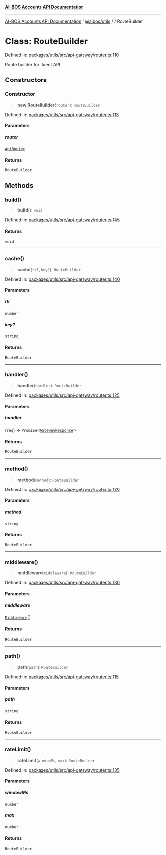 [**AI-BOS Accounts API Documentation**](../../../README.md)

***

[AI-BOS Accounts API Documentation](../../../README.md) / [@aibos/utils](../README.md) / [](../README.md) / RouteBuilder

# Class: RouteBuilder

Defined in: [packages/utils/src/api-gateway/router.ts:110](https://github.com/pohlai88/accounts/blob/48103fb36d28b2b9bfb33472b6de2f719773cde9/packages/utils/src/api-gateway/router.ts#L110)

Route builder for fluent API

## Constructors

### Constructor

> **new RouteBuilder**(`router`): `RouteBuilder`

Defined in: [packages/utils/src/api-gateway/router.ts:113](https://github.com/pohlai88/accounts/blob/48103fb36d28b2b9bfb33472b6de2f719773cde9/packages/utils/src/api-gateway/router.ts#L113)

#### Parameters

##### router

[`ApiRouter`](ApiRouter.md)

#### Returns

`RouteBuilder`

## Methods

### build()

> **build**(): `void`

Defined in: [packages/utils/src/api-gateway/router.ts:145](https://github.com/pohlai88/accounts/blob/48103fb36d28b2b9bfb33472b6de2f719773cde9/packages/utils/src/api-gateway/router.ts#L145)

#### Returns

`void`

***

### cache()

> **cache**(`ttl`, `key?`): `RouteBuilder`

Defined in: [packages/utils/src/api-gateway/router.ts:140](https://github.com/pohlai88/accounts/blob/48103fb36d28b2b9bfb33472b6de2f719773cde9/packages/utils/src/api-gateway/router.ts#L140)

#### Parameters

##### ttl

`number`

##### key?

`string`

#### Returns

`RouteBuilder`

***

### handler()

> **handler**(`handler`): `RouteBuilder`

Defined in: [packages/utils/src/api-gateway/router.ts:125](https://github.com/pohlai88/accounts/blob/48103fb36d28b2b9bfb33472b6de2f719773cde9/packages/utils/src/api-gateway/router.ts#L125)

#### Parameters

##### handler

(`req`) => `Promise`\<[`GatewayResponse`](../interfaces/GatewayResponse.md)\>

#### Returns

`RouteBuilder`

***

### method()

> **method**(`method`): `RouteBuilder`

Defined in: [packages/utils/src/api-gateway/router.ts:120](https://github.com/pohlai88/accounts/blob/48103fb36d28b2b9bfb33472b6de2f719773cde9/packages/utils/src/api-gateway/router.ts#L120)

#### Parameters

##### method

`string`

#### Returns

`RouteBuilder`

***

### middleware()

> **middleware**(`middleware`): `RouteBuilder`

Defined in: [packages/utils/src/api-gateway/router.ts:130](https://github.com/pohlai88/accounts/blob/48103fb36d28b2b9bfb33472b6de2f719773cde9/packages/utils/src/api-gateway/router.ts#L130)

#### Parameters

##### middleware

[`Middleware`](../interfaces/Middleware.md)[]

#### Returns

`RouteBuilder`

***

### path()

> **path**(`path`): `RouteBuilder`

Defined in: [packages/utils/src/api-gateway/router.ts:115](https://github.com/pohlai88/accounts/blob/48103fb36d28b2b9bfb33472b6de2f719773cde9/packages/utils/src/api-gateway/router.ts#L115)

#### Parameters

##### path

`string`

#### Returns

`RouteBuilder`

***

### rateLimit()

> **rateLimit**(`windowMs`, `max`): `RouteBuilder`

Defined in: [packages/utils/src/api-gateway/router.ts:135](https://github.com/pohlai88/accounts/blob/48103fb36d28b2b9bfb33472b6de2f719773cde9/packages/utils/src/api-gateway/router.ts#L135)

#### Parameters

##### windowMs

`number`

##### max

`number`

#### Returns

`RouteBuilder`
